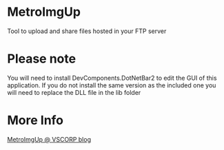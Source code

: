 # MetroImgUp
Tool to upload and share files hosted in your FTP server
# Please note
You will need to install DevComponents.DotNetBar2 to edit the GUI of this application. If you do not install the same version as the included one you will need to replace the DLL file in the lib folder
# More Info
[MetroImgUp @ VSCORP blog](https://visualsoftware.wordpress.com/metroimgup)
